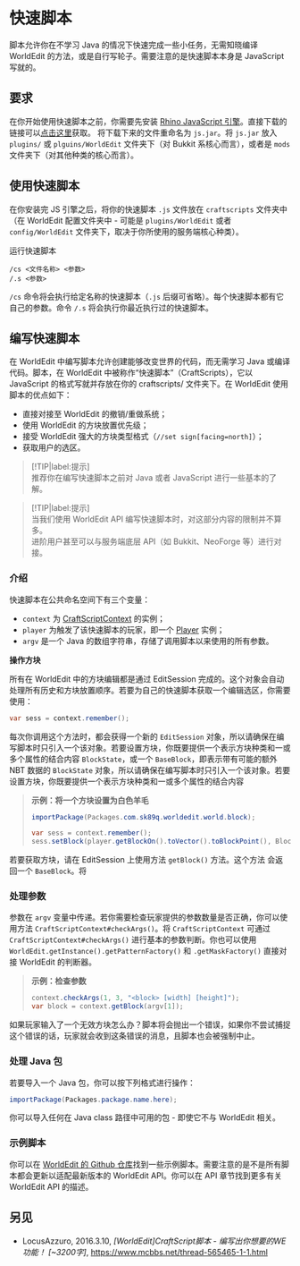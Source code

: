 # 快速脚本

脚本允许你在不学习 Java 的情况下快速完成一些小任务，无需知晓编译 WorldEdit 的方法，或是自行写轮子。需要注意的是快速脚本本身是 JavaScript 写就的。

## 要求

在你开始使用快速脚本之前，你需要先安装 [Rhino JavaScript 引擎](https://github.com/mozilla/rhino/releases)。直接下载的链接可以[点击这里](https://github.com/mozilla/rhino/releases/download/Rhino1_7_13_Release/rhino-runtime-1.7.13.jar)获取。
将下载下来的文件重命名为 `js.jar`。将 `js.jar` 放入 `plugins/` 或 `plguins/WorldEdit` 文件夹下（对 Bukkit 系核心而言），或者是 `mods` 文件夹下（对其他种类的核心而言）。

## 使用快速脚本

在你安装完 JS 引擎之后，将你的快速脚本 `.js` 文件放在 `craftscripts` 文件夹中（在 WorldEdit 配置文件夹中 - 可能是 `plugins/WorldEdit` 或者 `config/WorldEdit` 文件夹下，取决于你所使用的服务端核心种类）。

运行快速脚本

```
/cs <文件名称> <参数>
/.s <参数>
```

`/cs` 命令将会执行给定名称的快速脚本（`.js` 后缀可省略）。每个快速脚本都有它自己的参数。命令 `/.s` 将会执行你最近执行过的快速脚本。

## 编写快速脚本

在 WorldEdit 中编写脚本允许创建能够改变世界的代码，而无需学习 Java 或编译代码。脚本，在 WorldEdit 中被称作“快速脚本”（CraftScripts），它以 JavaScript 的格式写就并存放在你的 craftscripts/ 文件夹下。在 WorldEdit 使用脚本的优点如下：

* 直接对接至 WorldEdit 的撤销/重做系统；
* 使用 WorldEdit 的方块放置优先级；
* 接受 WorldEdit 强大的方块类型格式（`//set sign[facing=north]`）；
* 获取用户的选区。

> [!TIP|label:提示]    
> 推荐你在编写快速脚本之前对 Java 或者 JavaScript 进行一些基本的了解。

> [!TIP|label:提示]    
> 当我们使用 WorldEdit API 编写快速脚本时，对这部分内容的限制并不算多。    
> 进阶用户甚至可以与服务端底层 API（如 Bukkit、NeoForge 等）进行对接。

### 介绍

快速脚本在公共命名空间下有三个变量：


* `context` 为 [CraftScriptContext](https://github.com/EngineHub/WorldEdit/blob/master/worldedit-core/src/main/java/com/sk89q/worldedit/scripting/CraftScriptContext.java) 的实例；
* `player` 为触发了该快速脚本的玩家，即一个 [Player](https://github.com/EngineHub/WorldEdit/blob/master/worldedit-core/src/main/java/com/sk89q/worldedit/entity/Player.java) 实例；
* `argv` 是一个 Java 的数组字符串，存储了调用脚本以来使用的所有参数。


**操作方块**

所有在 WorldEdit 中的方块编辑都是通过 EditSession 完成的。这个对象会自动处理所有历史和方块放置顺序。若要为自己的快速脚本获取一个编辑选区，你需要使用：
```Java
var sess = context.remember();
```
每次你调用这个方法时，都会获得一个新的 `EditSession` 对象，所以请确保在编写脚本时只引入一个该对象。若要设置方块，你既要提供一个表示方块种类和一或多个属性的结合内容 `BlockState`，或一个 `BaseBlock`，即表示带有可能的额外 NBT 数据的 `BlockState` 对象，所以请确保在编写脚本时只引入一个该对象。若要设置方块，你既要提供一个表示方块种类和一或多个属性的结合内容
> **示例：将一个方块设置为白色羊毛**
> ```Java
> importPackage(Packages.com.sk89q.worldedit.world.block);
> 
> var sess = context.remember();
> sess.setBlock(player.getBlockOn().toVector().toBlockPoint(), BlockTypes.WHITE_WOOL.getDefaultState());
> ```

若要获取方块，请在 EditSession 上使用方法 `getBlock()` 方法。这个方法 会返回一个 `BaseBlock`。将

### 处理参数

参数在 `argv` 变量中传递。若你需要检查玩家提供的参数数量是否正确，你可以使用方法 `CraftScriptContext#checkArgs()`。将
`CraftScriptContext` 可通过 `CraftScriptContext#checkArgs()` 进行基本的参数判断。你也可以使用 `WorldEdit.getInstance().getPatternFactory()` 和 `.getMaskFactory()` 直接对接 WorldEdit 的判断器。

> **示例：检查参数**
> ```Java
> context.checkArgs(1, 3, "<block> [width] [height]");
> var block = context.getBlock(argv[1]);
> ```

如果玩家输入了一个无效方块怎么办？脚本将会抛出一个错误，如果你不尝试捕捉这个错误的话，玩家就会收到这条错误的消息，且脚本也会被强制中止。

### 处理 Java 包

若要导入一个 Java 包，你可以按下列格式进行操作：
```Java
importPackage(Packages.package.name.here);
```

你可以导入任何在 Java class 路径中可用的包 - 即使它不与 WorldEdit 相关。

### 示例脚本

你可以在 [WorldEdit 的 Github 仓库](https://github.com/EngineHub/WorldEdit/tree/master/contrib/craftscripts)找到一些示例脚本。需要注意的是不是所有脚本都会更新以适配最新版本的 WorldEdit API。你可以在 API 章节找到更多有关 WorldEdit API 的描述。

## 另见

* LocusAzzuro, 2016.3.10, *[WorldEdit]CraftScript脚本 - 编写出你想要的WE功能！ [~3200字]*, https://www.mcbbs.net/thread-565465-1-1.html
